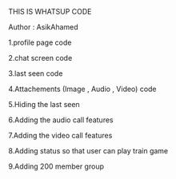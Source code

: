 THIS IS WHATSUP CODE

Author : AsikAhamed

1.profile page code

2.chat screen code

3.last seen code

4.Attachements (Image , Audio , Video) code

5.Hiding the last seen

6.Adding the audio call features

7.Adding the video call features

8.Adding status so that user can play train game

9.Adding 200 member group

